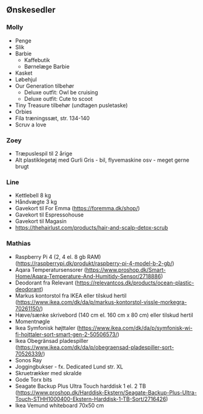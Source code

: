 ## Ønskesedler

### Molly

* Penge
* Slik
* Barbie
    * Kaffebutik
    * Børnelæge Barbie
* Kasket
* Løbehjul
* Our Generation tilbehør
    * Deluxe outfit: Owl be cruising
    * Deluxe outfit: Cute to scoot
* Tiny Treasure tilbehør (undtagen pusletaske)
* Orbies
* Fila træningssæt, str. 134-140
* Scruv a love

### Zoey

* Træpuslespil til 2 årige
* Alt plastiklegetøj med Gurli Gris - bil, flyvemaskine osv - meget gerne brugt 

### Line

* Kettlebell 8 kg
* Håndvægte 3 kg
* Gavekort til For Emma (<https://foremma.dk/shop/>)
* Gavekort til Espressohouse
* Gavekort til Magasin
* <https://thehairlust.com/products/hair-and-scalp-detox-scrub>

### Mathias

* Raspberry Pi 4 (2, 4 el. 8 gb RAM) (<https://raspberrypi.dk/produkt/raspberry-pi-4-model-b-2-gb/>)
* Aqara Temperatursensorer (<https://www.proshop.dk/Smart-Home/Aqara-Temperature-And-Humitidy-Sensor/2718886>)
* Deodorant fra Relevant (<https://relevantcos.dk/products/ocean-plastic-deodorant>)
* Markus kontorstol fra IKEA eller tilskud hertil (<https://www.ikea.com/dk/da/p/markus-kontorstol-vissle-morkegra-70261150/>)
* Hæve/sænke skrivebord (140 cm el. 160 cm x 80 cm) eller tilskud hertil
* Momentnøgle
* Ikea Symfonisk højttaler (<https://www.ikea.com/dk/da/p/symfonisk-wi-fi-hojttaler-sort-smart-gen-2-50506573/>)
* Ikea Obegränsad pladespiller (<https://www.ikea.com/dk/da/p/obegraensad-pladespiller-sort-70526339/>)
* Sonos Ray
* Joggingbukser - fx. Dedicated Lund str. XL
* Skruetrækker med skralde
* Gode Torx bits
* Seagate Backup Plus Ultra Touch harddisk 1 el. 2 TB (<https://www.proshop.dk/Harddisk-Ekstern/Seagate-Backup-Plus-Ultra-Touch-STHH1000400-Ekstern-Harddisk-1-TB-Sort/2716426>)
* Ikea Vemund whiteboard 70x50 cm

